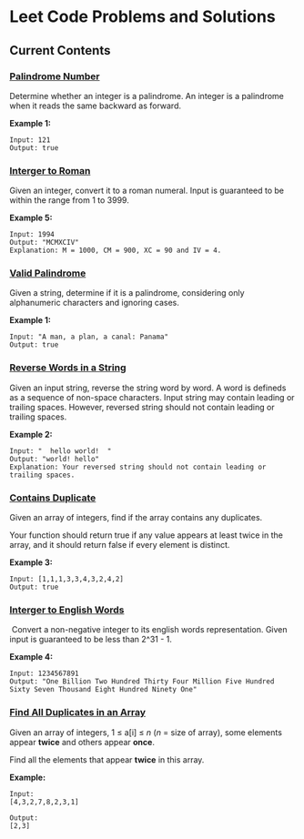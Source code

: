 # Leet Code Problems and Solutions

## Current Contents

### [Palindrome Number](https://leetcode.com/problems/palindrome-number/)

Determine whether an integer is a palindrome. An integer is a palindrome when it reads the same backward as forward.

**Example 1:**

```
Input: 121
Output: true
```

### [Interger to Roman](https://leetcode.com/problems/integer-to-roman/)

Given an integer, convert it to a roman numeral. Input is guaranteed to be within the range from 1 to 3999.

**Example 5:**

```
Input: 1994
Output: "MCMXCIV"
Explanation: M = 1000, CM = 900, XC = 90 and IV = 4.
```

### [Valid Palindrome](https://leetcode.com/problems/valid-palindrome/)

Given a string, determine if it is a palindrome, considering only alphanumeric characters and ignoring cases.

**Example 1:**

```
Input: "A man, a plan, a canal: Panama"
Output: true
```

### [Reverse Words in a String](https://leetcode.com/problems/reverse-words-in-a-string/)

Given an input string, reverse the string word by word. A word is defineds as a sequence of non-space characters. Input string may contain leading or trailing spaces. However, reversed string should not contain leading or trailing spaces.

**Example 2:**

```
Input: "  hello world!  "
Output: "world! hello"
Explanation: Your reversed string should not contain leading or trailing spaces.
```

### [Contains Duplicate](https://leetcode.com/problems/contains-duplicate/)

Given an array of integers, find if the array contains any duplicates.

Your function should return true if any value appears at least twice in the array, and it should return false if every element is distinct.

**Example 3:**

```
Input: [1,1,1,3,3,4,3,2,4,2]
Output: true
```

### [Interger to English Words](https://leetcode.com/problems/integer-to-english-words/)

​	Convert a non-negative integer to its english words representation. Given input is guaranteed to be less than 2^31 - 1.

**Example 4:**

```
Input: 1234567891
Output: "One Billion Two Hundred Thirty Four Million Five Hundred Sixty Seven Thousand Eight Hundred Ninety One"
```

### [Find All Duplicates in an Array](https://leetcode.com/problems/find-all-duplicates-in-an-array/)

Given an array of integers, 1 ≤ a[i] ≤ *n* (*n* = size of array), some elements appear **twice** and others appear **once**.

Find all the elements that appear **twice** in this array.

**Example:**

```
Input:
[4,3,2,7,8,2,3,1]

Output:
[2,3]
```

